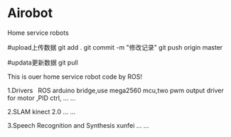 # Airobot
Home service robots

#upload上传数据
git add .
git commit -m "修改记录"
git push origin master

#updata更新数据
git pull

This is ouer home service robot code by ROS!

1.Drivers
   ROS arduino bridge,use mega2560 mcu,two pwm output driver for motor ,PID ctrl, ... ...
   
2.SLAM
   kinect 2.0 ... ...
   
3.Speech Recognition and Synthesis
   xunfei ... ...
